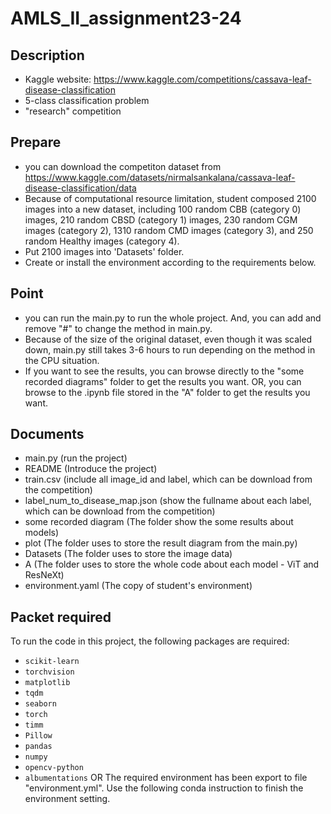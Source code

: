 # AMLS_II_assignment23-24

## Description

- Kaggle website: https://www.kaggle.com/competitions/cassava-leaf-disease-classification
- 5-class classification problem
- "research" competition

## Prepare

- you can download the competiton dataset from https://www.kaggle.com/datasets/nirmalsankalana/cassava-leaf-disease-classification/data
- Because of computational resource limitation, student composed 2100 images into a new dataset, including 100 random CBB (category 0) images, 210 random CBSD (category 1) images, 230 random CGM images (category 2), 1310 random CMD images (category 3), and 250 random Healthy images (category 4).
- Put 2100 images into 'Datasets' folder.
- Create or install the environment according to the requirements below.

## Point

- you can run the main.py to run the whole project. And, you can add and remove "#" to change the method in main.py.
- Because of the size of the original dataset, even though it was scaled down, main.py still takes 3-6 hours to run depending on the method in the CPU situation.
- If you want to see the results, you can browse directly to the "some recorded diagrams" folder to get the results you want. OR, you can browse to the .ipynb file stored in the "A" folder to get the results you want.

## Documents

- main.py (run the project)
- README (Introduce the project)
- train.csv (include all image_id and label, which can be download from the competition)
- label_num_to_disease_map.json (show the fullname about each label, which can be download from the competition)
- some recorded diagram (The folder show the some results about models)
- plot (The folder uses to store the result diagram from the main.py)
- Datasets (The folder uses to store the image data)
- A (The folder uses to store the whole code about each model - ViT and ResNeXt)
- environment.yaml (The copy of student's environment)

## Packet required
To run the code in this project, the following packages are required:
- `scikit-learn`
- `torchvision`
- `matplotlib`
- `tqdm`
- `seaborn`
- `torch`
- `timm`
- `Pillow`
- `pandas`
- `numpy`
- `opencv-python`
- `albumentations`
OR
The required environment has been export to file "environment.yml". Use the following conda instruction to finish the environment setting.

